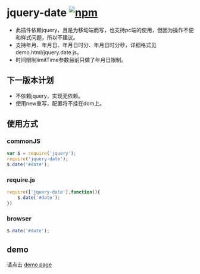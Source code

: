# jquery-date [![npm](https://img.shields.io/npm/v/jquery-date.svg)](https://www.npmjs.com/package/jquery-date) 
- 此插件依赖jquery，且是为移动端而写，也支持pc端的使用，但因为操作不便和样式问题，所以不建议。
- 支持年月、年月日、年月日时分、年月日时分秒，详细格式见demo.html/jquery.date.js。
- 时间限制limitTime参数目前只做了年月日限制。

下一版本计划
-----------------------------------
- 不依赖jquery，实现无依赖。
- 使用new重写，配置将不挂在dom上。

使用方式
-----------------------------------
### commonJS
```js
var $ = require('jquery');
require('jquery-date');
$.date('#date');
```
### require.js
```js
require(['jquery-date'],function(){
    $.date('#date');
})
```
### browser
```js
$.date('#date');
```
demo
-----------------------------------
请点击 [demo page](https://weijhfly.github.io/date-demo.html "demo")